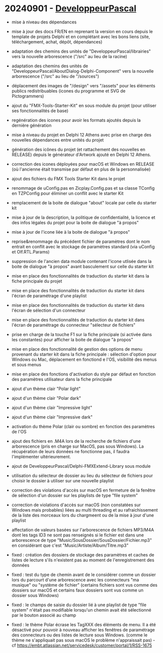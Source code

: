 # 20240901 - [DeveloppeurPascal](https://github.com/DeveloppeurPascal)

* mise à niveau des dépendances
* mise à jour des docs FR/EN en reprenant la version en cours depuis le template de projets Delphi et en complétant avec les bons liens (site, téléchargement, achat, dépôt, dépendances)
* adaptation des chemins des unités de "DeveloppeurPascal/librairies" vers la nouvelle arborescence ("/src" au lieu de la racine)
* adaptation des chemins des unités de "DeveloppeurPascal/AboutDialog-Delphi-Component" vers la nouvelle arborescence ("/src" au lieu de "/sources")
* déplacement des images de "/design" vers "/assets" pour les éléments publics redistribuables (icones du programme et SVG de Pictogrammers)
* ajout du "FMX-Tools-Starter-Kit" en sous module du projet (pour utiliser ses fonctionnalités de base)
* regénération des icones pour avoir les formats ajoutés depuis la dernière génération
* mise à niveau du projet en Delphi 12 Athens avec prise en charge des nouvelles dépendances entre unités du projet
* génération des icônes du projet (et rattachement des nouvelles en RELEASE) depuis le générateur d'Artwork ajouté en Delphi 12 Athens.
* correction des icones déployées pour macOS et Windows en RELEASE (où l'ancienne était transmise par défaut en plus de la personnalisée)
* ajout des fichiers du FMX Tools Starter Kit dans le projet
* renommage de uConfig.pas en Zicplay.Config.pas et sa classe TConfig en TZPConfig pour éliminer un conflit avec le starter Kit
* remplacement de la boite de dialogue "about" locale par celle du starter kit
* mise à jour de la description, la politique de confidentialité, la licence et des infos légales du projet pour la boite de dialogue "à propos"
* mise à jour de l'icone liée à la boite de dialogue "à propos"
* reprise&renommage du précédent fichier de paramètres dont le nom entrait en conflit avec le stockage de paramètres standard (via uConfig et Olf.RTL.Params)
* suppression de l'ancien data module contenant l'icone utlisée dans la boite de dialogue "à propos" avant basculement sur celle du starter kit
* mise en place des fonctionnalités de traduction du starter kit dans la fiche principale du projet
* mise en place des fonctionnalités de traduction du starter kit dans l'écran de paramétrage d'une playlist
* mise en place des fonctionnalités de traduction du starter kit dans l'écran de sélection d'un connecteur
* mise en place des fonctionnalités de traduction du starter kit dans l'écran de paramétrage du connecteur "sélecteur de fichiers"
* prise en charge de la touche F1 sur la fiche principale (si activée dans les constantes) pour afficher la boite de dialogue "à propos"
* mise en place des fonctionnalité de gestion des options de menu provenant du starter kit dans la fiche principale : sélection d'option pour Windows ou Mac, déplacement en fonctiond e l'OS, visibilité des menus et sous menus
* mise en place des fonctions d'activation du style par défaut en fonction des paramètres utilisateur dans la fiche principale
* ajout d'un thème clair "Polar light"
* ajout d'un thème clair "Polar dark"
* ajout d'un thème clair "Impressive light"
* ajout d'un thème clair "Impressive dark"
* activation du thème Polar (clair ou sombre) en fonction des paramètres de l'OS
* ajout des fichiers en .M4A lors de la recherche de fichiers d'une arborescence (pris en charge sur MacOS, pas sous Windows). La récupération de leurs données ne fonctionne pas, il faudra l'implémenter ultérieurement.
* ajout de DeveloppeurPascal/Delphi-FMXExtend-Library sous module
* utilisation du sélecteur de dossier au lieu du sélecteur de fichiers pour choisir le dossier à utiliser sur une nouvelle playlist
* correction des violations d'accès sur macOS en fermeture de la fenêtre de sélection d'un dossier sur les playlists de type "file system"
* correction de violations d'accès sur macOS (non constatées sur Windows mais probables) liées au multi threading et au rafraichissement de la liste des morceaux lors du chargmeent ou de la mise à jour d'une playlist
* affectation de valeurs basées sur l'arborescence de fichiers MP3/M4A dont les tags ID3 ne sont pas renseignés si le fichier est dans une arborescence de type "Music/SousDossier/SousDossier/Fichier.mp3" en considérant que c'est "Music/Artiste/Album/Titre.mp3"

* fixed : création des dossiers de stockage des paramètres et caches de listes de lecture s'ils n'existent pas au moment de l'enregistrement des données
* fixed : test du type de chemin avant de le considérer comme un dossier lors du parcourt d'une arborescence avec les connecteurs "ma musique" ou "système de fichier" (certains fichiers sont vus comme des dossiers sur macOS et certains faux dossiers sont vus comme un dossier sous Windows)
* fixed : le champs de saisie du dossier lié à une playlist de type "file system" n'était pas modifiable lorsqu'un chemin avait été sélectionné par le bouton associé au champ
* fixed : le thème Polar écrase les TagXXX des éléments de menu. Il a été désactivé pour pouvoir à nouveau afficher les fenêtres de paramétrage des connecteurs ou des listes de lecture sous Windows. (comme le thème ne s'appliquait pas sous macOS le problème n'appraissait pas) - cf https://embt.atlassian.net/servicedesk/customer/portal/1/RSS-1675
